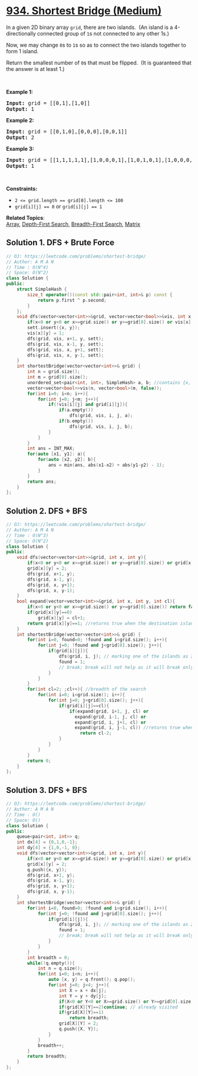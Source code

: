 # [934. Shortest Bridge (Medium)](https://leetcode.com/problems/shortest-bridge/)

<p>In a given 2D binary array <code>grid</code>, there are two islands.&nbsp; (An island is a 4-directionally connected group of&nbsp;<code>1</code>s not connected to any other 1s.)</p>

<p>Now, we may change <code>0</code>s to <code>1</code>s so as to connect the two islands together to form 1 island.</p>

<p>Return the smallest number of <code>0</code>s that must be flipped.&nbsp; (It is guaranteed that the answer is at least 1.)</p>

<p>&nbsp;</p>
<p><strong>Example 1:</strong></p>

<pre><strong>Input:</strong> grid = [[0,1],[1,0]]
<strong>Output:</strong> 1
</pre>

<p><strong>Example 2:</strong></p>

<pre><strong>Input:</strong> grid = [[0,1,0],[0,0,0],[0,0,1]]
<strong>Output:</strong> 2
</pre>

<p><strong>Example 3:</strong></p>

<pre><strong>Input:</strong> grid = [[1,1,1,1,1],[1,0,0,0,1],[1,0,1,0,1],[1,0,0,0,1],[1,1,1,1,1]]
<strong>Output:</strong> 1
</pre>

<p>&nbsp;</p>
<p><strong>Constraints:</strong></p>

<ul>
	<li><code>2 &lt;= grid.length == grid[0].length &lt;= 100</code></li>
	<li><code>grid[i][j] == 0</code> or <code>grid[i][j] == 1</code></li>
</ul>


**Related Topics**:  
[Array](https://leetcode.com/tag/array/), [Depth-First Search](https://leetcode.com/tag/depth-first-search/), [Breadth-First Search](https://leetcode.com/tag/breadth-first-search/), [Matrix](https://leetcode.com/tag/matrix/)

## Solution 1. DFS + Brute Force 

```cpp
// OJ: https://leetcode.com/problems/shortest-bridge/
// Author: A M A N
// Time : O(N^4)
// Space: O(N^2)
class Solution {
public:
    struct SimpleHash {
        size_t operator()(const std::pair<int, int>& p) const {
            return p.first ^ p.second;
        }
    };
    void dfs(vector<vector<int>>&grid, vector<vector<bool>>&vis, int x, int y, unordered_set<pair<int,int>, SimpleHash>& sett){
        if(x<0 or y<0 or x>=grid.size() or y>=grid[0].size() or vis[x][y] or !grid[x][y]) return;
        sett.insert({x, y});
        vis[x][y] = 1;
        dfs(grid, vis, x+1, y, sett);
        dfs(grid, vis, x-1, y, sett);
        dfs(grid, vis, x, y+1, sett);
        dfs(grid, vis, x, y-1, sett);
    }
    int shortestBridge(vector<vector<int>>& grid) {
        int n = grid.size();
        int m = grid[0].size();
        unordered_set<pair<int, int>, SimpleHash> a, b; //contains {x, y} of diff islands
        vector<vector<bool>>vis(n, vector<bool>(m, false));
        for(int i=0; i<n; i++){
            for(int j=0; j<m; j++){
                if(!vis[i][j] and grid[i][j]){
                    if(a.empty())
                        dfs(grid, vis, i, j, a);
                    if(b.empty())
                        dfs(grid, vis, i, j, b);
                }
            }
        }
        int ans = INT_MAX;
        for(auto [x1, y1]: a){
            for(auto [x2, y2]: b){
                ans = min(ans, abs(x1-x2) + abs(y1-y2) - 1);
            }
        }
        return ans;
    }
};
```

## Solution 2. DFS + BFS

```cpp
// OJ: https://leetcode.com/problems/shortest-bridge/
// Author: A M A N
// Time : O(N^3)
// Space: O(N^2)
class Solution {
public:
    void dfs(vector<vector<int>>&grid, int x, int y){
        if(x<0 or y<0 or x>=grid.size() or y>=grid[0].size() or grid[x][y]!=1) return;
        grid[x][y] = 2;
        dfs(grid, x+1, y);
        dfs(grid, x-1, y);
        dfs(grid, x, y+1);
        dfs(grid, x, y-1);
    }
    bool expand(vector<vector<int>>&grid, int x, int y, int cl){
        if(x<0 or y<0 or x>=grid.size() or y>=grid[0].size()) return false;
        if(grid[x][y]==0)
            grid[x][y] = cl+1;
        return grid[x][y]==1; //returns true when the destination island is found,
    }
    int shortestBridge(vector<vector<int>>& grid) {
        for(int i=0, found=0; !found and i<grid.size(); i++){
            for(int j=0; !found and j<grid[0].size(); j++){
                if(grid[i][j]){
                    dfs(grid, i, j); // marking one of the islands as 2
                    found = 1;
                    // break; break will not help as it will break only one interior loop
                }
            }
        }
        for(int cl=2; ;cl++){ //breadth of the search
            for(int i=0; i<grid.size(); i++){
                for(int j=0; j<grid[0].size(); j++){
                    if(grid[i][j]==cl){
                        if(expand(grid, i+1, j, cl) or
                          expand(grid, i-1, j, cl) or
                          expand(grid, i, j+1, cl) or
                          expand(grid, i, j-1, cl)) //returns true when the the destination island is met
                            return cl-2; 
                    }
                }
            }
        }
        return 0;
    }
};
```

## Solution 3. DFS + BFS

```cpp
// OJ: https://leetcode.com/problems/shortest-bridge/
// Author: A M A N
// Time : O()
// Space: O()
class Solution {
public:
    queue<pair<int, int>> q;
    int dx[4] = {0,1,0,-1};
    int dy[4] = {1,0,-1, 0};
    void dfs(vector<vector<int>>&grid, int x, int y){
        if(x<0 or y<0 or x>=grid.size() or y>=grid[0].size() or grid[x][y]!=1) return;
        grid[x][y] = 2;
        q.push({x, y});
        dfs(grid, x+1, y);
        dfs(grid, x-1, y);
        dfs(grid, x, y+1);
        dfs(grid, x, y-1);
    }
    int shortestBridge(vector<vector<int>>& grid) {
        for(int i=0, found=0; !found and i<grid.size(); i++){
            for(int j=0; !found and j<grid[0].size(); j++){
                if(grid[i][j]){
                    dfs(grid, i, j); // marking one of the islands as 2
                    found = 1;
                    // break; break will not help as it will break only one interior loop
                }
            }
        }
        int breadth = 0;
        while(!q.empty()){
            int n = q.size();
            for(int i=0; i<n; i++){
                auto [x, y] = q.front(); q.pop();
                for(int j=0; j<4; j++){
                    int X = x + dx[j];
                    int Y = y + dy[j];
                    if(X<0 or Y<0 or X>=grid.size() or Y>=grid[0].size())continue; //check out of bounds
                    if(grid[X][Y]==2)continue; // already visited
                    if(grid[X][Y]==1)
                        return breadth;
                    grid[X][Y] = 2;
                    q.push({X, Y});
                }
            }
            breadth++;
        }
        return breadth;
    }
};
```